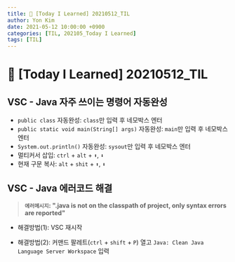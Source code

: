 ```yaml
---
title: 👀 [Today I Learned] 20210512_TIL
author: Yon Kim
date: 2021-05-12 10:00:00 +0900
categories: [TIL, 202105_Today I Learned]
tags: [TIL]
---
```


👀 [Today I Learned] 20210512_TIL
===

VSC - Java 자주 쓰이는 명령어 자동완성
---

* `public class` 자동완성: `class`만 입력 후 네모박스 엔터<br>
* `public static void main(String[] args)` 자동완성: `main`만 입력 후 네모박스 엔터<br>
* `System.out.println()` 자동완성: `sysout`만 입력 후 네모박스 엔터<br>
* 멀티커서 삽입: `ctrl` + `alt` + `⬆`, `⬇`<br>
* 현재 구문 복사: `alt` + `shit` + `⬆`, `⬇`<br>


VSC - Java 에러코드 해결
---

> **`에러메시지`: ".java is not on the classpath of project, only syntax errors are reported"**

* 해결방법(1): VSC 재시작

* 해결방법(2): 커맨드 팔레트(`ctrl` + `shift` + `P`) 열고 `Java: Clean Java Language Server Workspace` 입력

